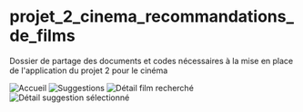 # projet_2_cinema_recommandations_de_films
Dossier de partage des documents et codes nécessaires à la mise en place de l'application du projet 2 pour le cinéma

![Accueil](https://github.com/user-attachments/assets/f28bb9ba-026c-4f3e-a1a6-85bde87f7977)
![Suggestions](https://github.com/user-attachments/assets/2a4064c7-22c1-478a-bd90-4736fc0d46fe)
![Détail film recherché](https://github.com/user-attachments/assets/62f6c479-5b1e-4c48-8ef0-f10e3c8b7db8)
![Détail suggestion sélectionné](https://github.com/user-attachments/assets/ea81e18f-6932-46ce-a604-4d270c70cee2)
